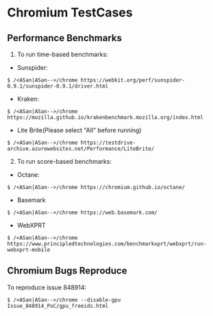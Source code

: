 # Chromium TestCases

## Performance Benchmarks
1. To run time-based benchmarks:
- Sunspider:
```
$ /<ASan|ASan-->/chrome https://webkit.org/perf/sunspider-0.9.1/sunspider-0.9.1/driver.html
```
- Kraken:
```
$ /<ASan|ASan-->/chrome https://mozilla.github.io/krakenbenchmark.mozilla.org/index.html
```
- Lite Brite(Please select "All" before running)
```
$ /<ASan|ASan-->/chrome https://testdrive-archive.azurewebsites.net/Performance/LiteBrite/
```

2. To run score-based benchmarks:
- Octane:
```
$ /<ASan|ASan-->/chrome https://chromium.github.io/octane/
```
- Basemark
```
$ /<ASan|ASan-->/chrome https://web.basemark.com/
```
- WebXPRT
```
$ /<ASan|ASan-->/chrome https://www.principledtechnologies.com/benchmarkxprt/webxprt/run-webxprt-mobile
```

## Chromium Bugs Reproduce
To reproduce issue 848914:
```
$ /<ASan|ASan-->/chrome --disable-gpu Issue_848914_PoC/gpu_freeids.html
```

